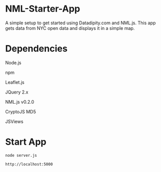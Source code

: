 NML-Starter-App
===============

A simple setup to get started using Datadipity.com and NML.js. This app gets data from NYC open data and displays it in a simple map.


Dependencies
============
Node.js

npm

Leaflet.js

JQuery 2.x

NML.js v0.2.0

CryptoJS MD5

JSViews

Start App
=========
````
node server.js

http://localhost:5000
````


